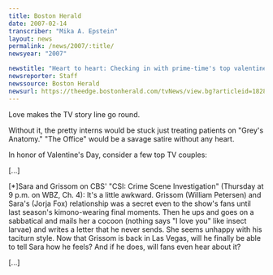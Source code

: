 ```yaml
---
title: Boston Herald
date: 2007-02-14
transcriber: "Mika A. Epstein"
layout: news
permalink: /news/2007/:title/
newsyear: "2007"

newstitle: "Heart to heart: Checking in with prime-time's top valentines"
newsreporter: Staff
newssource: Boston Herald
newsurl: https://theedge.bostonherald.com/tvNews/view.bg?articleid=182813
---
```


Love makes the TV story line go round.

Without it, the pretty interns would be stuck just treating patients on "Grey's Anatomy." "The Office" would be a savage satire without any heart.

In honor of Valentine's Day, consider a few top TV couples:

[...]

[*]Sara and Grissom on CBS' "CSI: Crime Scene Investigation" (Thursday at 9 p.m. on WBZ, Ch. 4): It's a little awkward. Grissom (William Petersen) and Sara's (Jorja Fox) relationship was a secret even to the show's fans until last season's kimono-wearing final moments. Then he ups and goes on a sabbatical and mails her a cocoon (nothing says "I love you" like insect larvae) and writes a letter that he never sends. She seems unhappy with his taciturn style. Now that Grissom is back in Las Vegas, will he finally be able to tell Sara how he feels? And if he does, will fans even hear about it?

[...]
